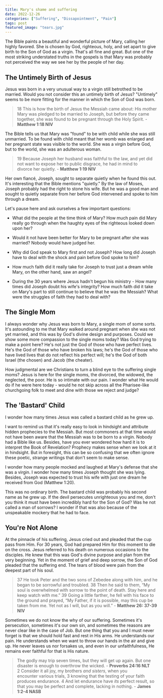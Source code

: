 ```yaml
---
title: Mary's shame and suffering
date: 2022-12-26
categories: ["Suffering", "Dissapointment", "Pain"]
tags: post
featured_image: "tears.jpg"
---
```


The Bible paints a beautiful and wonderful picture of Mary, calling her highly favored. She is chosen by God, righteous, holy, and set apart to give birth to the Son of God as a virgin. That's all fine and great. But one of the most striking understated truths in the gospels is that Mary was probably not perceived the way we see her by the people of her day.

## The Untimely Birth of Jesus

Jesus was born in a very unusual way to a virgin still betrothed to be married. Would you not consider this an untimely birth of Jesus? "Untimely" seems to be more fitting for the manner in which the Son of God was born.

> 18 This is how the birth of Jesus the Messiah came about: His mother Mary was pledged to be married to Joseph, but before they came together, she was found to be pregnant through the Holy Spirit. - **Matthew 1:18 NIV**

The Bible tells us that Mary was "found" to be with child while she was still unmarried. To be found with child meant that her womb was enlarged and her pregnant state was visible to the world. She was a virgin before God, but to the world, she was an adulterous woman.

> 19 Because Joseph her husband was faithful to the law, and yet did not want to expose her to public disgrace, he had in mind to divorce her quietly. - **Matthew 1:19 NIV**

Her own fiancé, Joseph, sought to separate quietly when he found this out. It's interesting that the Bible mentions "quietly." By the law of Moses, Joseph probably had the right to stone his wife. But he was a good man and sought to quietly separate from her before God intervened and spoke to him through a dream.

Let's pause here and ask ourselves a few important questions:

- What did the people at the time think of Mary? How much pain did Mary really go through when the haughty eyes of the righteous looked down upon her?

- Would it not have been better for Mary to be pregnant after she was married? Nobody would have judged her.

- Why did God speak to Mary first and not Joseph? How long did Joseph have to deal with the shock and pain before God spoke to him?

- How much faith did it really take for Joseph to trust just a dream while Mary, on the other hand, saw an angel?

- During the 30 years where Jesus hadn't begun his ministry - How many times did Joseph doubt his wife's integrity? How much faith did it take on Mary's part to still continue to believe that he was the Messiah? What were the struggles of faith they had to deal with?

## The Single Mom

I always wonder why Jesus was born to Mary, a single mom of some sorts. It's astounding to me that Mary walked around pregnant when she was not yet married, and this was by God's divine design and purposes. Could we show some more compassion to the single moms today? Was God trying to make a point here? He's not just the God of those who have perfect lives. He's the God of those who have broken his laws; he's the God of those who have lived lives that do not reflect his perfect will; he's the God of both Israel (the chosen) and Jacob (the cheater).

How judgmental are we Christians to turn a blind eye to the suffering single moms? Jesus is here for the single moms, the divorced, the widowed, the neglected, the poor. He is so intimate with our pain. I wonder what He would do if he were here today - would he not skip across all the Pharisee-like churchgoing folk to meet and dine with those we reject and judge?

## The 'Bastard' Child

I wonder how many times Jesus was called a bastard child as he grew up.

I want to remind us that it's really easy to look in hindsight and attribute hidden prophecies to the Messiah. But most commoners at that time would not have been aware that the Messiah was to be born to a virgin. Nobody had a Bible like us. Besides, have you ever wondered how hard it is to interpret the Book of Revelation? Prophecy makes sense when we look at it in hindsight. But in foresight, this can be so confusing that we often ignore these poetic, strange writings that don't seem to make sense.

I wonder how many people mocked and laughed at Mary's defense that she was a virgin. I wonder how many times Joseph thought she was lying. Besides, Joseph was expected to trust his wife with just one dream he received from God (Matthew 1:20).

This was no ordinary birth. The bastard child was probably his second name as he grew up. If the devil persecutes unrighteous you and me, don't you think it must have been incredibly hard for the Son of God? Was he not called a man of sorrows? I wonder if that was also because of the unspeakable mockery that he had to face.

## You're Not Alone

At the pinnacle of his suffering, Jesus cried out and pleaded that the cup pass from Him. For 30 years, God had prepared Him for this moment to die on the cross. Jesus referred to his death on numerous occasions to the disciples. He knew that this was God's divine purpose and plan from the very beginning. Yet in the moment of grief and deep sorrow, the Son of God pleaded that the suffering end. The tears of blood were pain from the deepest part of his soul.

> 37 He took Peter and the two sons of Zebedee along with him, and he began to be sorrowful and troubled. 38 Then he said to them, “My soul is overwhelmed with sorrow to the point of death. Stay here and keep watch with me.” 39 Going a little farther, he fell with his face to the ground and prayed, “My Father, if it is possible, may this cup be taken from me. Yet not as I will, but as you will.” - **Matthew 26: 37-39 NIV**

Sometimes we do not know the why of our suffering. Sometimes it's persecution, sometimes it's our own sin, and sometimes the reasons are never clear like in the case of Job. But one thing that you and I must never forget is that we should hold fast and rest in His arms. He understands our pain. He understands when we want to throw our hands in the air and give up. He never leaves us nor forsakes us, and even in our unfaithfulness, He remains ever faithful for that is His nature.

> The godly may trip seven times, but they will get up again. But one disaster is enough to overthrow the wicked. - **Proverbs 24:16 NLT**
> 2 Consider it all joy, my brothers *and sisters*, when you encounter various trials, 3 knowing that the testing of your faith produces endurance. 4 And let endurance have *its* perfect result, so that you may be perfect and complete, lacking in nothing. - **James 1:2-4 NASB**
